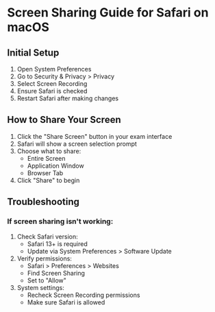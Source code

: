 # Screen Sharing Guide for Safari on macOS

## Initial Setup
1. Open System Preferences
2. Go to Security & Privacy > Privacy
3. Select Screen Recording
4. Ensure Safari is checked
5. Restart Safari after making changes

## How to Share Your Screen
1. Click the "Share Screen" button in your exam interface
2. Safari will show a screen selection prompt
3. Choose what to share:
   - Entire Screen
   - Application Window
   - Browser Tab
4. Click "Share" to begin

## Troubleshooting
### If screen sharing isn't working:
1. Check Safari version:
   - Safari 13+ is required
   - Update via System Preferences > Software Update
2. Verify permissions:
   - Safari > Preferences > Websites
   - Find Screen Sharing
   - Set to "Allow"
3. System settings:
   - Recheck Screen Recording permissions
   - Make sure Safari is allowed 